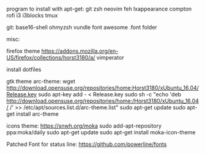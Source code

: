 program to install with apt-get:
git
zsh
neovim
feh
lxappearance
compton
rofi
i3
i3blocks
tmux

git:
base16-shell
ohmyzsh
vundle
font awesome
.font folder

misc:

firefox theme
https://addons.mozilla.org/en-US/firefox/collections/horst3180/a/
vimperator

install dotfiles

gtk theme
arc-theme:
wget http://download.opensuse.org/repositories/home:Horst3180/xUbuntu_16.04/Release.key
sudo apt-key add - < Release.key
sudo sh -c "echo 'deb http://download.opensuse.org/repositories/home:/Horst3180/xUbuntu_16.04/ /' >> /etc/apt/sources.list.d/arc-theme.list"
sudo apt-get update
sudo apt-get install arc-theme

icons theme:
https://snwh.org/moka
sudo add-apt-repository ppa:moka/daily
sudo apt-get update
sudo apt-get install moka-icon-theme

Patched Font for status line:
https://github.com/powerline/fonts
